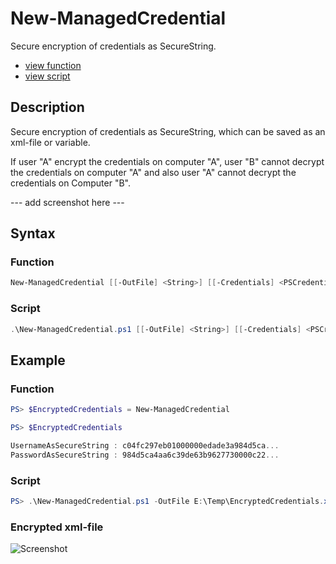 # New-ManagedCredential

Secure encryption of credentials as SecureString.

* [view function](https://github.com/BornToBeRoot/PowerShell_ManagedCredential/blob/master/Module/ManagedCredential/New-ManagedCredential.ps1)
* [view script](https://github.com/BornToBeRoot/PowerShell_ManagedCredential/blob/master/Scripts/New-ManagedCredential.ps1)

## Description

Secure encryption of credentials as SecureString, which can be saved as an xml-file or variable.

If user "A" encrypt the credentials on computer "A", user "B" cannot decrypt the credentials on computer "A" and also user "A" cannot decrypt the credentials on Computer "B".

--- add screenshot here ---

## Syntax

### Function

```powershell
New-ManagedCredential [[-OutFile] <String>] [[-Credentials] <PSCredential>] [<CommonParameters>]
```

### Script
```powershell
.\New-ManagedCredential.ps1 [[-OutFile] <String>] [[-Credentials] <PSCredential>] [<CommonParameters>]
```

## Example

### Function

```powershell
PS> $EncryptedCredentials = New-ManagedCredential

PS> $EncryptedCredentials

UsernameAsSecureString : c04fc297eb01000000edade3a984d5ca...
PasswordAsSecureString : 984d5ca4aa6c39de63b9627730000c22...
```

### Script

```powershell
PS> .\New-ManagedCredential.ps1 -OutFile E:\Temp\EncryptedCredentials.xml
```

### Encrypted xml-file

![Screenshot](https://github.com/BornToBeRoot/PowerShell_ManagedCredential/blob/master/Documentation/Encrypted_XML-File.png?raw=true "Encrypted XML-File")
